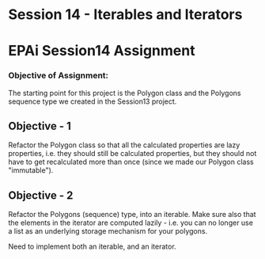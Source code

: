 # Session 14 - Iterables and Iterators

# EPAi Session14 Assignment

### Objective of Assignment:

The starting point for this project is the Polygon class and the Polygons sequence type we created in the Session13 project.

## Objective - 1

Refactor the Polygon class so that all the calculated properties are lazy properties, i.e. they should still be calculated properties, but they should not have to get recalculated more than once (since we made our Polygon class "immutable").


## Objective - 2

Refactor the Polygons (sequence) type, into an iterable. Make sure also that the elements in the iterator are computed lazily - i.e. you can no longer use a list as an underlying storage mechanism for your polygons.

Need to implement both an iterable, and an iterator.
